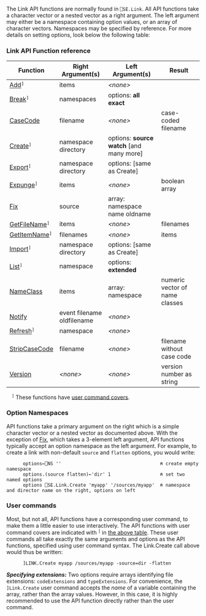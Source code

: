 The Link API functions are normally found in ```⎕SE.Link```. All API functions take a character
vector or a nested vector as a right argument. The left argument may either be a namespace containing option values, or an array of character vectors. Namespaces may be specified by reference. For more details on setting options, look below the following table:

### Link API Function reference

Function                                              | Right Argument(s)          | Left Argument(s)                               | Result 
------------------------------------------------------|----------------------------|------------------------------------------------|-------
 [Add](Link.Add.md)<sup>`]`</sup>                     | items                      | *&lt;none&gt;*                                 | 
 [Break](Link.Break.md)<sup>`]`</sup>                 | namespaces                 | options: **all** **exact**                     | 
 [CaseCode](Link.CaseCode.md)                         | filename                   | *&lt;none&gt;*                                 | case-coded filename 
 [Create](Link.Create.md)<sup>`]`</sup>               | namespace directory        | options: **source** **watch** [and many more]  | 
 [Export](Link.Export.md)<sup>`]`</sup>               | namespace directory        | options: [same as Create]                      | 
 [Expunge](Link.Expunge.md)<sup>`]`</sup>             | items                      | *&lt;none&gt;*                                 | boolean array
 [Fix](Link.Fix.md)                                   | source                     | array: namespace name oldname                  | 
 [GetFileName](Link.GetFileName.md)<sup>`]`</sup>     | items                      | *&lt;none&gt;*                                 | filenames
 [GetItemName](Link.GetItemName.md)<sup>`]`</sup>     | filenames                  | *&lt;none&gt;*                                 | items
 [Import](Link.Import.md)<sup>`]`</sup>               | namespace directory        | options: [same as Create]                      | 
 [List](Link.List.md)<sup>`]`</sup>                   | namespace                  | options: **extended**                          | 
 [NameClass](Link.NameClass.md)                       | items                      | array: namespace                               | numeric vector of name classes
 [Notify](Link.Notify.md)                             | event filename oldfilename | *&lt;none&gt;*                                 | 
 [Refresh](Link.Refresh.md)<sup>`]`</sup>             | namespace                  | *&lt;none&gt;*                                 | 
 [StripCaseCode](Link.CaseCode.md)                    | filename                   | *&lt;none&gt;*                                 | filename without case code
 [Version](Link.Version.md)                           | *&lt;none&gt;*             | *&lt;none&gt;*                                 | version number as string

 <sup>`]`</sup> These functions have [user command covers](#user-commands).


### Option Namespaces

API functions take a primary argument on the right which is a simple
character vector or a nested vector as documented above. With the exception of [Fix](Link.Fix.md),
which takes a 3-element left argument, API functions typically accept an option namespace as
the left argument. For example, to create a link with non-default `source` and `flatten` options,
you would write:

```apl
      options←⎕NS ''                                    ⍝ create empty namespace
      options.(source flatten)←'dir' 1                  ⍝ set two named options
      options ⎕SE.Link.Create 'myapp' '/sources/myapp'  ⍝ namespace and director name on the right, options on left
```

### User commands

Most, but not all, API functions have a corresponding user command, to make them a little easier to use interactively. The API functions with user command covers are indicated with <sup>`]`</sup> in [the above table](#link-api-function-reference). These user commands all take exactly the same arguments and options as the API functions, specified using user command syntax. The Link.Create call above would thus be written:
```apl
      ]LINK.Create myapp /sources/myapp -source=dir -flatten
```
***Specifying extensions:*** Two options require arrays identifying file extensions: `codeExtensions` and `typeExtensions`. For convenience, the `]Link.Create` user command accepts the *name* of a variable containing the array, rather than the array values. However, in this case, it is highly recommended to use the API function directly rather than the user command.

